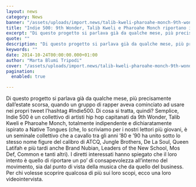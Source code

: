 ```yaml
---
layout: news
category: News
banner: "/assets/uploads/import.news/talib-kweli-pharoahe-monch-9th-wonder.jpg"
title: "Indie 500: 9th Wonder, Talib Kweli e Pharoahe Monch riportano in vita Native Tongues"
excerpt: "Di questo progetto si parlava già da qualche mese, più precisamente dall’estate scorsa, quando un gruppo di rapper aveva cominciato ad usare nei propri tweet l’hashtag #Indie500. Di cosa si tratta, quindi? Semplice, Indie 500 è un collettivo di artisti hip hop capitanati da 9th Wonder, Talib Kweli e Pharoahe Monch, totalmente indipendente e dichiaratamente ispirato [&hellip"
quote: ""
description: "Di questo progetto si parlava già da qualche mese, più precisamente dall’estate scorsa, quando un gruppo di rapper aveva cominciato ad usare nei propri tweet l’hashtag #Indie500. Di cosa si tratta, quindi? Semplice, Indie 500 è un collettivo di artisti hip hop capitanati da 9th Wonder, Talib Kweli e Pharoahe Monch, totalmente indipendente e dichiaratamente ispirato [&hellip"
keywords: ""
date: 2014-10-24T00:00:00.000+01:00
author: "Marta Blumi Tripodi"
cover: "/assets/uploads/import.news/talib-kweli-pharoahe-monch-9th-wonder.jpg"
pagination:
  enabled: true

---
```


[](https://hotmc.com/wp-content/uploads/2014/10/talib-kweli-pharoahe-monch-9th-wonder.jpg)

Di questo progetto si parlava già da qualche mese, più precisamente dall’estate scorsa, quando un gruppo di rapper aveva cominciato ad usare nei propri tweet l’hashtag #Indie500\. Di cosa si tratta, quindi? Semplice, Indie 500 è un collettivo di artisti hip hop capitanati da 9th Wonder, Talib Kweli e Pharoahe Monch, totalmente indipendente e dichiaratamente ispirato a Native Tongues (che, lo scriviamo per i nostri lettori più giovani, è un seminale collettivo che a cavallo tra gli anni ’80 e ’90 ha unito sotto lo stesso nome figure del calibro di ATCQ, Jungle Brothers, De La Soul, Queen Latifah e più tardi anche Brand Nubian, Leaders of the New School, Mos Def, Common e tanti altri). I diretti interessati hanno spiegato che il loro intento è quello di riportare un po’ di consapevolezza all’interno del movimento, sia dal punto di vista della musica che da quello del business. Per chi volesse scoprire qualcosa di più sui loro scopi, ecco una loro videointervista.